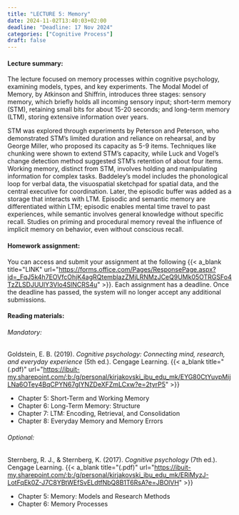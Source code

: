 ```yaml
---
title: "LECTURE 5: Memory"
date: 2024-11-02T13:40:03+02:00
deadline: "Deadline: 17 Nov 2024"
categories: ["Cognitive Process"]
draft: false
---
```


#### Lecture summary:

The lecture focused on memory processes within cognitive psychology, examining models, types, and key experiments. The Modal Model of Memory, by Atkinson and Shiffrin, introduces three stages: sensory memory, which briefly holds all incoming sensory input; short-term memory (STM), retaining small bits for about 15-20 seconds; and long-term memory (LTM), storing extensive information over years.

STM was explored through experiments by Peterson and Peterson, who demonstrated STM’s limited duration and reliance on rehearsal, and by George Miller, who proposed its capacity as 5-9 items. Techniques like chunking were shown to extend STM’s capacity, while Luck and Vogel’s change detection method suggested STM’s retention of about four items. Working memory, distinct from STM, involves holding and manipulating information for complex tasks. Baddeley’s model includes the phonological loop for verbal data, the visuospatial sketchpad for spatial data, and the central executive for coordination. Later, the episodic buffer was added as a storage that interacts with LTM. Episodic and semantic memory are differentiated within LTM; episodic enables mental time travel to past experiences, while semantic involves general knowledge without specific recall. Studies on priming and procedural memory reveal the influence of implicit memory on behavior, even without conscious recall.

#### Homework assignment:

You can access and submit your assignment at the following {{< a_blank title="LINK" url="https://forms.office.com/Pages/ResponsePage.aspx?id=_FqJ5k4h7EOVfcOhjK4agRQtemblazZMjLRNMzJCeQ9UMk05OTRGSFo4TzZLSDJUUlY3Vlo4SlNCRS4u" >}}. Each assignment has a deadline. Once the deadline has passed, the system will no longer accept any additional submissions.

#### Reading materials:

###### Mandatory:

Goldstein, E. B. (2019). *Cognitive psychology: Connecting mind, research, and everyday experience* (5th ed.). Cengage Learning. {{< a_blank title="(.pdf)" url="https://ibuit-my.sharepoint.com/:b:/g/personal/kirjakovski_ibu_edu_mk/EYG80CtYuvpMijLNa6OTey4BqCPYN67gIYNZDeXFZmLCxw?e=2tyrP5" >}}

* Chapter 5: Short-Term and Working Memory
* Chapter 6: Long-Term Memory: Structure
* Chapter 7: LTM: Encoding, Retrieval, and Consolidation
* Chapter 8: Everyday Memory and Memory Errors

###### Optional:

Sternberg, R. J., & Sternberg, K. (2017). *Cognitive psychology* (7th ed.). Cengage Learning. {{< a_blank title="(.pdf)" url="https://ibuit-my.sharepoint.com/:b:/g/personal/kirjakovski_ibu_edu_mk/ERiMyzJ-LotFqEk0Z-J7C8YBtWEfSvELdtfNbQ8B1T6RsA?e=JBOlVH" >}}

* Chapter 5: Memory: Models and Research Methods
* Chapter 6: Memory Processes
